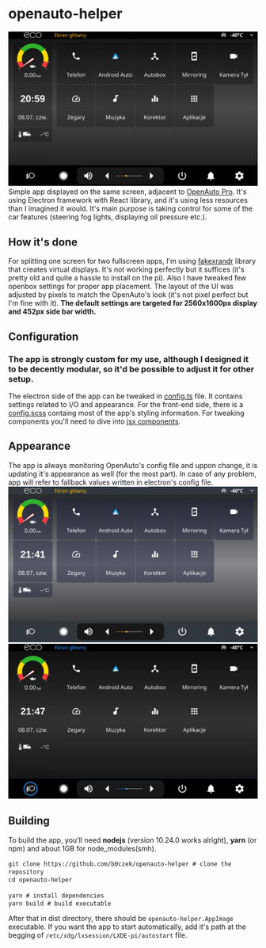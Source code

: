# openauto-helper

![Screenshot of the working app](/imgs/main.png "Screenshot of the working app")
Simple app displayed on the same screen, adjacent to [OpenAuto Pro](https://bluewavestudio.io/shop/openauto-pro-car-head-unit-solution/). It's using Electron framework with React library, and it's using less resources than I imagined it would. It's main purpose is taking control for some of the car features (steering fog lights, displaying oil pressure etc.).

## How it's done

For splitting one screen for two fullscreen apps, I'm using [fakexrandr](https://github.com/phillipberndt/fakexrandr) library that creates virtual displays. It's not working perfectly but it suffices (it's pretty old and quite a hassle to install on the pi). Also I have tweaked few openbox settings for proper app placement.
The layout of the UI was adjusted by pixels to match the OpenAuto's look (it's not pixel perfect but I'm fine with it).
**The default settings are targeted for 2560x1600px display and 452px side bar width.**

## Configuration

### The app is strongly custom for my use, although I designed it to be decently modular, so it'd be possible to adjust it for other setup.

The electron side of the app can be tweaked in [config.ts](/electron/config.ts) file. It contains settings related to I/O and appearance.
For the front-end side, there is a [config.scss](/src/config.scss) containg most of the app's styling information. For tweaking components you'll need to dive into [jsx components](/src/components).

## Appearance

The app is always monitoring OpenAuto's config file and uppon change, it is updating it's appearance as well (for the most part). In case of any problem, app will refer to fallback values written in electron's config file.
![Appearance variant 1](imgs/appearance1.png)
![Appearance variant 2](imgs/appearance2.png)

## Building

To build the app, you'll need **nodejs** (version 10.24.0 works alright), **yarn** (or npm) and about 1GB for node_modules(smh).

    git clone https://github.com/b0czek/openauto-helper # clone the repository
    cd openauto-helper

    yarn # install dependencies
    yarn build # build executable

After that in dist directory, there should be `openauto-helper.AppImage` executable.
If you want the app to start automatically, add it's path at the begging of `/etc/xdg/lxsession/LXDE-pi/autostart` file.
